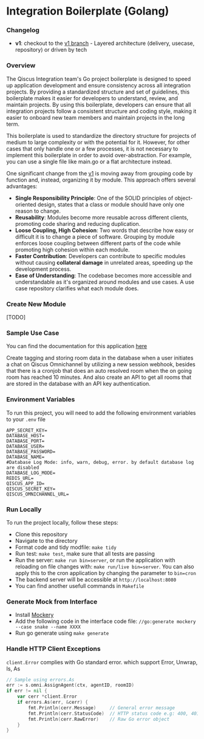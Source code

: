 # Integration Boilerplate (Golang)

### Changelog

- **v1**: checkout to the [v1 branch](https://bitbucket.org/qiscus/integration-go/src/v1/) - Layered architecture (delivery, usecase, repository) or driven by tech

### Overview

The Qiscus Integration team's Go project boilerplate is designed to speed up application development and ensure consistency across all integration projects. By providing a standardized structure and set of guidelines, this boilerplate makes it easier for developers to understand, review, and maintain projects. By using this boilerplate, developers can ensure that all integration projects follow a consistent structure and coding style, making it easier to onboard new team members and maintain projects in the long term.

This boilerplate is used to standardize the directory structure for projects of medium to large complexity or with the potential for it. However, for other cases that only handle one or a few processes, it is not necessary to implement this boilerplate in order to avoid over-abstraction. For example, you can use a single file like main.go or a flat architecture instead.

One significant change from the [v1](https://bitbucket.org/qiscus/integration-go/src/v1/) is moving away from grouping code by function and, instead, organizing it by module. This approach offers several advantages:

- **Single Responsibility Principle**: One of the SOLID principles of object-oriented design, states that a class or module should have only one reason to change.
- **Reusability**: Modules become more reusable across different clients, promoting code sharing and reducing duplication.
- **Loose Coupling, High Cohesion**: Two words that describe how easy or difficult it is to change a piece of software. Grouping by module enforces loose coupling between different parts of the code while promoting high cohesion within each module.
- **Faster Contribution**: Developers can contribute to specific modules without causing **collateral damage** in unrelated areas, speeding up the development process.
- **Ease of Understanding**: The codebase becomes more accessible and understandable as it's organized around modules and use cases. A use case repository clarifies what each module does.

### Create New Module

[TODO]

### Sample Use Case

You can find the documentation for this application [here](/docs/README.md)

Create tagging and storing room data in the database when a user initiates a chat on Qiscus Omnichannel by utilizing a new session webhook, besides that there is a cronjob that does an auto resolved room when the on going room has reached 10 minutes. And also create an API to get all rooms that are stored in the database with an API key authentication.

### Environment Variables

To run this project, you will need to add the following environment variables to your `.env` file

```
APP_SECRET_KEY=
DATABASE_HOST=
DATABASE_PORT=
DATABASE_USER=
DATABASE_PASSWORD=
DATABASE_NAME=
#Database Log Mode: info, warn, debug, error. by default database log are disabled
DATABASE_LOG_MODE=
REDIS_URL=
QISCUS_APP_ID=
QISCUS_SECRET_KEY=
QISCUS_OMNICHANNEL_URL=
```

### Run Locally

To run the project locally, follow these steps:

- Clone this repository
- Navigate to the directory
- Format code and tidy modfile: `make tidy`
- Run test: `make test`, make sure that all tests are passing
- Run the server: `make run bin=server`, or run the application with reloading on file changes with: `make run/live bin=server`. You can also apply this to the cron application by changing the parameter to `bin=cron`
- The backend server will be accessible at `http://localhost:8080`
- You can find another usefull commands in `Makefile`

### Generate Mock from Interface

- Install [Mockery](https://github.com/vektra/mockery)
- Add the following code in the interface code file: `//go:generate mockery --case snake --name XXXX`
- Run go generate using `make generate`

### Handle HTTP Client Exceptions

`client.Error` complies with Go standard error. which support Error, Unwrap, Is, As

```go
// Sample using errors.As
err := s.omni.AssignAgent(ctx, agentID, roomID)
if err != nil {
    var cerr *client.Error
    if errors.As(err, &cerr) {
        fmt.Println(cerr.Message)     // General error message
        fmt.Println(cerr.StatusCode)  // HTTP status code e.g: 400, 401 etc.
        fmt.Println(cerr.RawError)    // Raw Go error object
    }
}

```
